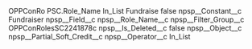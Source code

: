 <?xml version="1.0" encoding="UTF-8"?>
<CustomMetadata xmlns="http://soap.sforce.com/2006/04/metadata" xmlns:xsi="http://www.w3.org/2001/XMLSchema-instance" xmlns:xsd="http://www.w3.org/2001/XMLSchema">
    <label>OPPConRo PSC.Role_Name In_List Fundraise</label>
    <protected>false</protected>
    <values>
        <field>npsp__Constant__c</field>
        <value xsi:type="xsd:string">Fundraiser</value>
    </values>
    <values>
        <field>npsp__Field__c</field>
        <value xsi:type="xsd:string">npsp__Role_Name__c</value>
    </values>
    <values>
        <field>npsp__Filter_Group__c</field>
        <value xsi:type="xsd:string">OPPConRolesSC2241878c</value>
    </values>
    <values>
        <field>npsp__Is_Deleted__c</field>
        <value xsi:type="xsd:boolean">false</value>
    </values>
    <values>
        <field>npsp__Object__c</field>
        <value xsi:type="xsd:string">npsp__Partial_Soft_Credit__c</value>
    </values>
    <values>
        <field>npsp__Operator__c</field>
        <value xsi:type="xsd:string">In_List</value>
    </values>
</CustomMetadata>
